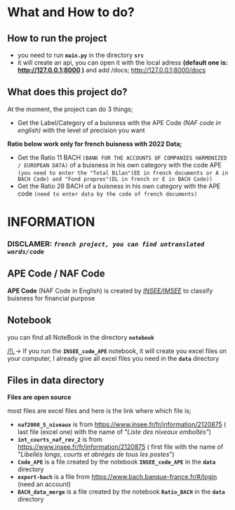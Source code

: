 # **What and How to do?**

## How to run the project

- you need to run **`main.py`** in the directory **`src`**
- it will create an api, you can open it with the local adress **(default one is: http://127.0.0.1:8000 )** and add /docs; http://127.0.0.1:8000/docs

## What does this project do?
At the moment, the project can do 3 things;
- Get the Label/Category of a buisness with the APE Code *(NAF code in english)* with the level of precision you want

**Ratio below work only for french buisness with 2022 Data;**
- Get the Ratio 11 BACH `(BANK FOR THE ACCOUNTS OF COMPANIES HARMONIZED / EUROPEAN DATA)` of a buisness in his own category with the code APE `(you need to enter the "Total Bilan"(EE in french documents or A in BACH Code) and "Fond propres"(DL in french or E in BACH Code))`
- Get the Ratio 28 BACH of a buisness in his own category with the APE code `(need to enter data by the code of french documents)`

# **INFORMATION**
### DISCLAMER: ***`french project, you can find untranslated words/code`***
## APE Code / NAF Code
 **APE Code** (NAF Code in English) is created by <u>*INSEE/IMSEE*</u> to classify buisness for financial purpose

## Notebook
you can find all NoteBook in the directory **`notebook`**

<u>/!\ </u>-> If you run the **`INSEE_code_APE`** notebook, it will create you excel files on your computer, I already give all excel files you need in the **`data`** directory

## Files in data directory
 **Files are open source**

most files are excel files and here is the link where which file is;
- **`naf2008_5_niveaux`** is from https://www.insee.fr/fr/information/2120875 ( last file (excel one) with the name of "*Liste des niveaux emboîtés"*)
- **`int_courts_naf_rev_2`** is from https://www.insee.fr/fr/information/2120875 ( first file with the name of "*Libellés longs, courts et abrégés de tous les postes*")
- **`Code_APE`** is a file created by the notebook **`INSEE_code_APE`** in the **`data`** directory
- **`export-bach`** is a file from https://www.bach.banque-france.fr/#/login (need an account)
- **`BACH_data_merge`** is a file created by the notebook **`Ratio_BACH`** in the **`data`** directory
